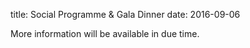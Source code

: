 title: Social Programme & Gala Dinner
date: 2016-09-06 

More information will be available in due time.